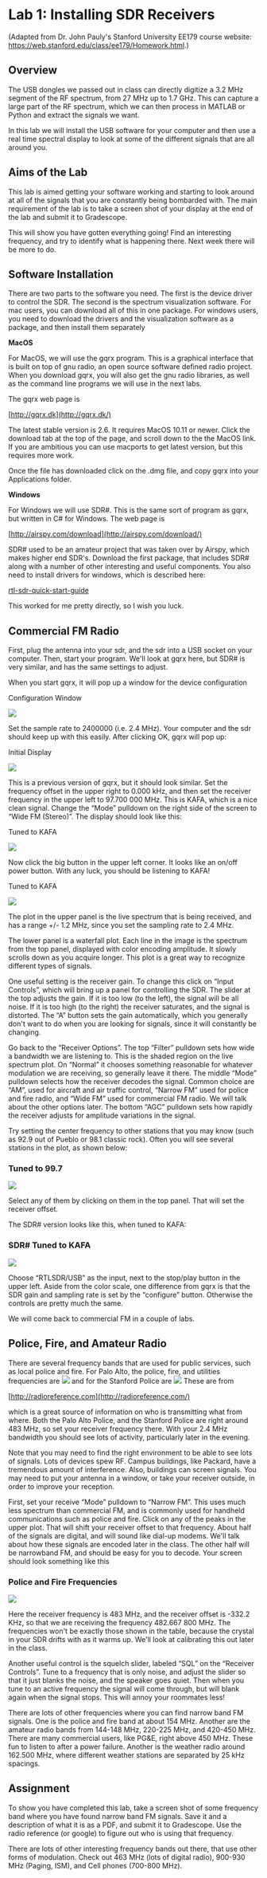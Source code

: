 # Lab 1: Installing SDR Receivers
(Adapted from Dr. John Pauly's Stanford University EE179 course website: https://web.stanford.edu/class/ee179/Homework.html.)

## Overview

The USB dongles we passed out in class can directly digitize a 3.2 MHz segment of the RF spectrum, from 27 MHz up to 1.7 GHz. This can capture a large part of the RF spectrum, which we can then process in MATLAB or Python and extract the signals we want.

In this lab we will install the USB software for your computer and then use a real time spectral display to look at some of the different signals that are all around you.

## Aims of the Lab

This lab is aimed getting your software working and starting to look around at all of the signals that you are constantly being bombarded with. The main requirement of the lab is to take a screen shot of your display at the end of the lab and submit it to Gradescope.

This will show you have gotten everything going! Find an interesting frequency, and try to identify what is happening there. Next week there will be more to do.

## Software Installation

There are two parts to the software you need. The first is the device driver to control the SDR. The second is the spectrum visualization software. For mac users, you can download all of this in one package. For windows users, you need to download the drivers and the visualization software as a package, and then install them separately

**MacOS**

For MacOS, we will use the gqrx program. This is a graphical interface that is built on top of gnu radio, an open source software defined radio project. When you download gqrx, you will also get the gnu radio libraries, as well as the command line programs we will use in the next labs.

The gqrx web page is

[http://gqrx.dk](http://gqrx.dk/)

The latest stable version is 2.6. It requires MacOS 10.11 or newer. Click the download tab at the top of the page, and scroll down to the the MacOS link. If you are ambitious you can use macports to get latest version, but this requires more work.

Once the file has downloaded click on the .dmg file, and copy gqrx into your Applications folder.

**Windows**

For Windows we will use SDR#. This is the same sort of program as gqrx, but written in C# for Windows. The web page is

[http://airspy.com/download](http://airspy.com/download/)

SDR# used to be an amateur project that was taken over by Airspy, which makes higher end SDR's. Download the first package, that includes SDR# along with a number of other interesting and useful components. You also need to install drivers for windows, which is described here:

[rtl-sdr-quick-start-guide](http://www.rtl-sdr.com/rtl-sdr-quick-start-guide)

This worked for me pretty directly, so I wish you luck.

## Commercial FM Radio

First, plug the antenna into your sdr, and the sdr into a USB socket on your computer. Then, start your program. We'll look at gqrx here, but SDR# is very similar, and has the same settings to adjust.

When you start gqrx, it will pop up a window for the device configuration

Configuration Window

![](graphics/gqrx_config.png)  

Set the sample rate to 2400000 (i.e. 2.4 MHz). Your computer and the sdr should keep up with this easily. After clicking OK, gqrx will pop up:

Initial Display

![](graphics/gqrx_init.png)  

This is a previous version of gqrx, but it should look similar. Set the frequency offset in the upper right to 0.000 kHz, and then set the receiver frequency in the upper left to 97.700 000 MHz. This is KAFA, which is a nice clean signal. Change the “Mode” pulldown on the right side of the screen to “Wide FM (Stereo)”. The display should look like this:

Tuned to KAFA

![](graphics/gqrx_kqed_init.png)  

Now click the big button in the upper left corner. It looks like an on/off power button. With any luck, you should be listening to KAFA!

Tuned to KAFA

![](graphics/gqrx_885.png)  

The plot in the upper panel is the live spectrum that is being received, and has a range +/- 1.2 MHz, since you set the sampling rate to 2.4 MHz.

The lower panel is a waterfall plot. Each line in the image is the spectrum from the top panel, displayed with color encoding amplitude. It slowly scrolls down as you acquire longer. This plot is a great way to recognize different types of signals.

One useful setting is the receiver gain. To change this click on “Input Controls”, which will bring up a panel for controlling the SDR. The slider at the top adjusts the gain. If it is too low (to the left), the signal will be all noise. If it is too high (to the right) the receiver saturates, and the signal is distorted. The “A” button sets the gain automatically, which you generally don't want to do when you are looking for signals, since it will constantly be changing.

Go back to the “Receiver Options”. The top “Filter” pulldown sets how wide a bandwidth we are listening to. This is the shaded region on the live spectrum plot. On “Normal” it chooses something reasonable for whatever modulation we are receiving, so generally leave it there. The middle “Mode” pulldown selects how the receiver decodes the signal. Common choice are “AM”, used for aircraft and air traffic control, “Narrow FM” used for police and fire radio, and “Wide FM” used for commercial FM radio. We will talk about the other options later. The bottom “AGC” pulldown sets how rapidly the receiver adjusts for amplitude variations in the signal.

Try setting the center frequency to other stations that you may know (such as 92.9 out of Pueblo or 98.1 classic rock). Often you will see several stations in the plot, as shown below:

### Tuned to 99.7

![](graphics/gqrx_997.png)  

Select any of them by clicking on them in the top panel. That will set the receiver offset.

The SDR# version looks like this, when tuned to KAFA:

### SDR# Tuned to KAFA

![](graphics/sdrsharp_885.png)  

Choose “RTLSDR/USB” as the input, next to the stop/play button in the upper left. Aside from the color scale, one difference from gqrx is that the SDR gain and sampling rate is set by the “configure” button. Otherwise the controls are pretty much the same.

We will come back to commercial FM in a couple of labs.

## Police, Fire, and Amateur Radio

There are several frequency bands that are used for public services, such as local police and fire. For Palo Alto, the police, fire, and utilities frequencies are
![](graphics/PA_Police.png)
and for the Stanford Police are
![](graphics/Stanford_Police.png)
These are from

[http://radioreference.com](http://radioreference.com/)

which is a great source of information on who is transmitting what from where. Both the Palo Alto Police, and the Stanford Police are right around 483 MHz, so set your receiver frequency there. With your 2.4 MHz bandwidth you should see lots of activity, particularly later in the evening.

Note that you may need to find the right environment to be able to see lots of signals. Lots of devices spew RF. Campus buildings, like Packard, have a tremendous amount of interference. Also, buildings can screen signals. You may need to put your antenna in a window, or take your receiver outside, in order to improve your reception.

First, set your receive “Mode” pulldown to “Narrow FM”. This uses much less spectrum than commercial FM, and is commonly used for handheld communications such as police and fire. Click on any of the peaks in the upper plot. That will shift your receiver offset to that frequency. About half of the signals are digital, and will sound like dial-up modems. We'll talk about how these signals are encoded later in the class. The other half will be narrowband FM, and should be easy for you to decode. Your screen should look something like this

### Police and Fire Frequencies

![](graphics/gqrx_PA.png)  

Here the receiver frequency is 483 MHz, and the receiver offset is -332.2 KHz, so that we are receiving the frequency 482.667 800 MHz. The frequencies won't be exactly those shown in the table, because the crystal in your SDR drifts with as it warms up. We'll look at calibrating this out later in the class.

Another useful control is the squelch slider, labeled “SQL” on the “Receiver Controls”. Tune to a frequency that is only noise, and adjust the slider so that it just blanks the noise, and the speaker goes quiet. Then when you tune to an active frequency the signal will come through, but will blank again when the signal stops. This will annoy your roommates less!

There are lots of other frequencies where you can find narrow band FM signals. One is the police and fire band at about 154 MHz. Another are the amateur radio bands from 144-148 MHz, 220-225 MHz, and 420-450 MHz. There are many commercial users, like PG&E, right above 450 MHz. These fun to listen to after a power failure. Another is the weather radio around 162.500 MHz, where different weather stations are separated by 25 kHz spacings.

## Assignment

To show you have completed this lab, take a screen shot of some frequency band where you have found narrow band FM signals. Save it and a description of what it is as a PDF, and submit it to Gradescope. Use the radio reference (or google) to figure out who is using that frequency.

There are lots of other interesting frequency bands out there, that use other forms of modulation. Check out 463 MHz (lots of digital radio), 900-930 MHz (Paging, ISM), and Cell phones (700-800 MHz).

